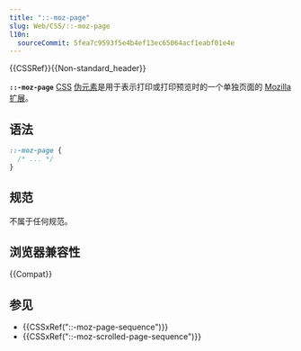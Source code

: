 ```yaml
---
title: "::-moz-page"
slug: Web/CSS/::-moz-page
l10n:
  sourceCommit: 5fea7c9593f5e4b4ef13ec65064acf1eabf01e4e
---
```


{{CSSRef}}{{Non-standard_header}}

**`::-moz-page`** [CSS](/zh-CN/docs/Web/CSS) [伪元素](/zh-CN/docs/Web/CSS/Pseudo-elements)是用于表示打印或打印预览时的一个单独页面的 [Mozilla 扩展](/zh-CN/docs/Web/CSS/Mozilla_Extensions)。

## 语法

```css
::-moz-page {
  /* ... */
}
```

## 规范

不属于任何规范。

## 浏览器兼容性

{{Compat}}

## 参见

- {{CSSxRef("::-moz-page-sequence")}}
- {{CSSxRef("::-moz-scrolled-page-sequence")}}

